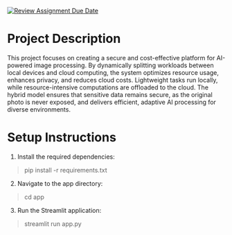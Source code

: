 [![Review Assignment Due Date](https://classroom.github.com/assets/deadline-readme-button-22041afd0340ce965d47ae6ef1cefeee28c7c493a6346c4f15d667ab976d596c.svg)](https://classroom.github.com/a/jzfQvm5J)
# Project Description
This project focuses on creating a secure and cost-effective platform for AI-powered image processing. By dynamically splitting workloads between local devices and cloud computing, the system optimizes resource usage, enhances privacy, and reduces cloud costs. Lightweight tasks run locally, while resource-intensive computations are offloaded to the cloud. The hybrid model ensures that sensitive data remains secure, as the original photo is never exposed, and delivers efficient, adaptive AI processing for diverse environments.

# Setup Instructions
1. Install the required dependencies:
  > pip install -r requirements.txt

2. Navigate to the app directory:
  > cd app

3. Run the Streamlit application:
  > streamlit run app.py
